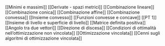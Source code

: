 [[Minimi e massimi]]
[[Derivate - spazi metrici]]
[[Combinazione lineare]]
[[Combinazione conica]]
[[Combinazione affine]]
[[Combinazione convessa]]
[[Insieme convesso]]
[[Funzioni convesse e concave]]
[[PT 1]]
[[Insieme di livello e superficie di livello]]
[[Matrice definita positiva]]
[[Angolo tra due vettori]]
[[Direzione di discesa]]
[[Condizioni di ottimalità nell’ottimizzazione non vincolata]]
[[Ottimizzazione vincolata]]
[[Cenni sugli algoritmi di ottimizzazione vincolata]]
